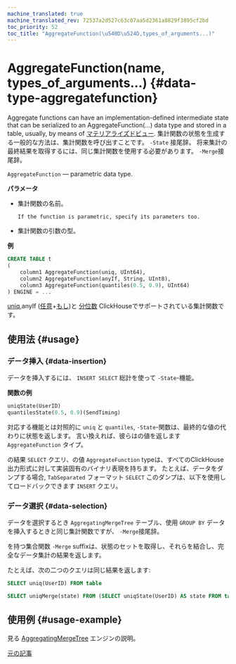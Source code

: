 ```yaml
---
machine_translated: true
machine_translated_rev: 72537a2d527c63c07aa5d2361a8829f3895cf2bd
toc_priority: 52
toc_title: "AggregateFunction(\u540D\u524D,types_of_arguments...)"
---
```


# AggregateFunction(name, types\_of\_arguments…) {#data-type-aggregatefunction}

Aggregate functions can have an implementation-defined intermediate state that can be serialized to an AggregateFunction(…) data type and stored in a table, usually, by means of [マテリアライズドビュー](../../sql-reference/statements/create.md#create-view). 集計関数の状態を生成する一般的な方法は、集計関数を呼び出すことです。 `-State` 接尾辞。 将来集計の最終結果を取得するには、同じ集計関数を使用する必要があります。 `-Merge`接尾辞。

`AggregateFunction` — parametric data type.

**パラメータ**

-   集計関数の名前。

        If the function is parametric, specify its parameters too.

-   集計関数の引数の型。

**例**

``` sql
CREATE TABLE t
(
    column1 AggregateFunction(uniq, UInt64),
    column2 AggregateFunction(anyIf, String, UInt8),
    column3 AggregateFunction(quantiles(0.5, 0.9), UInt64)
) ENGINE = ...
```

[uniq](../../sql-reference/aggregate-functions/reference.md#agg_function-uniq),anyIf ([任意](../../sql-reference/aggregate-functions/reference.md#agg_function-any)+[もし](../../sql-reference/aggregate-functions/combinators.md#agg-functions-combinator-if))と [分位数](../../sql-reference/aggregate-functions/reference.md) ClickHouseでサポートされている集計関数です。

## 使用法 {#usage}

### データ挿入 {#data-insertion}

データを挿入するには、 `INSERT SELECT` 総計を使って `-State`-機能。

**関数の例**

``` sql
uniqState(UserID)
quantilesState(0.5, 0.9)(SendTiming)
```

対応する機能とは対照的に `uniq` と `quantiles`, `-State`-関数は、最終的な値の代わりに状態を返します。 言い換えれば、彼らはの値を返します `AggregateFunction` タイプ。

の結果 `SELECT` クエリ、の値 `AggregateFunction` typeは、すべてのClickHouse出力形式に対して実装固有のバイナリ表現を持ちます。 たとえば、データをダンプする場合, `TabSeparated` フォーマット `SELECT` このダンプは、以下を使用してロードバックできます `INSERT` クエリ。

### データ選択 {#data-selection}

データを選択するとき `AggregatingMergeTree` テーブル、使用 `GROUP BY` データを挿入するときと同じ集計関数ですが、 `-Merge`接尾辞。

を持つ集合関数 `-Merge` suffixは、状態のセットを取得し、それらを結合し、完全なデータ集計の結果を返します。

たとえば、次の二つのクエリは同じ結果を返します:

``` sql
SELECT uniq(UserID) FROM table

SELECT uniqMerge(state) FROM (SELECT uniqState(UserID) AS state FROM table GROUP BY RegionID)
```

## 使用例 {#usage-example}

見る [AggregatingMergeTree](../../engines/table-engines/mergetree-family/aggregatingmergetree.md) エンジンの説明。

[元の記事](https://clickhouse.tech/docs/en/data_types/nested_data_structures/aggregatefunction/) <!--hide-->

